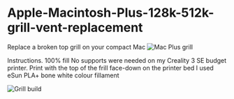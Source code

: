 # Apple-Macintosh-Plus-128k-512k-grill-vent-replacement
Replace a broken top grill on your compact Mac 
![Mac Plus grill](https://github.com/user-attachments/assets/63095400-26b9-411f-b711-a0e9f297e45f)

Instructions.
  100% fill
  No supports were needed on my Creality 3 SE budget printer.
  Print with the top of the frill face-down on the printer bed
  I used eSun PLA+ bone white colour fillament

  ![Grill build](https://github.com/user-attachments/assets/3e368393-90c6-43ae-a808-7b2a87a8f4d0)
